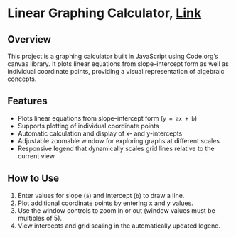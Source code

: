 # Linear Graphing Calculator,   [Link](https://studio.code.org/projects/applab/zyffN-ngNzarKnWpCVcwyKy8vwZWMS4inPnjrQhjXs4)

## Overview  
This project is a graphing calculator built in JavaScript using Code.org’s canvas library. It plots linear equations from slope–intercept form as well as individual coordinate points, providing a visual representation of algebraic concepts.  

## Features  
- Plots linear equations from slope–intercept form (`y = ax + b`)  
- Supports plotting of individual coordinate points  
- Automatic calculation and display of x- and y-intercepts  
- Adjustable zoomable window for exploring graphs at different scales  
- Responsive legend that dynamically scales grid lines relative to the current view  

## How to Use  
1. Enter values for slope (`a`) and intercept (`b`) to draw a line.  
2. Plot additional coordinate points by entering x and y values.  
3. Use the window controls to zoom in or out (window values must be multiples of 5).  
4. View intercepts and grid scaling in the automatically updated legend.  
